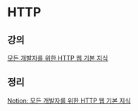 # HTTP

## 강의

[모든 개발자를 위한 HTTP 웹 기본 지식](https://inf.run/8ZEU8)

## 정리

[Notion: 모든 개발자를 위한 HTTP 웹 기본 지식](https://sunni546.notion.site/HTTP-57c983074e1349bc9cf00dec61071aec?pvs=4)